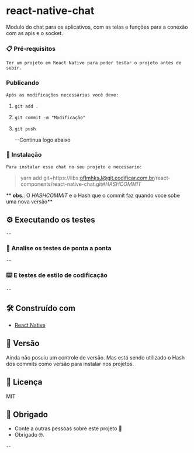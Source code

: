 # react-native-chat

Modulo do chat para os aplicativos, com as telas e funções para a conexão com as apis e o socket.

### 📋 Pré-requisitos
    Ter um projeto em React Native para poder testar o projeto antes de subir.

### Publicando
    Após as modificações necessárias você deve:
1. `git add .`
2. `git commit -m "Modificação"`
3. `git push`
    
    --Continua logo abaixo

### 🔧 Instalação
    Para instalar esse chat no seu projeto e necessario:
  
>   yarn add git+https://libs:ofImhksJ@git.codificar.com.br/react-components/react-native-chat.git#*HASHCOMMIT*
    
**    **obs**.: O *HASHCOMMIT* e o Hash que o commit faz quando voce sobe uma nova versão**

## ⚙️ Executando os testes
    --
### 🔩 Analise os testes de ponta a ponta
    --
### ⌨️ E testes de estilo de codificação
    --

## 🛠️ Construído com

* [React Native](https://reactnative.dev/)

## 📌 Versão

Ainda não posuiu um controle de versão.
Mas está sendo utilizado o Hash dos commits como versão para instalar nos projetos.


## 📄 Licença

MIT

## 🎁 Obrigado

* Conte a outras pessoas sobre este projeto 📢
* Obrigado 🤓.

--
